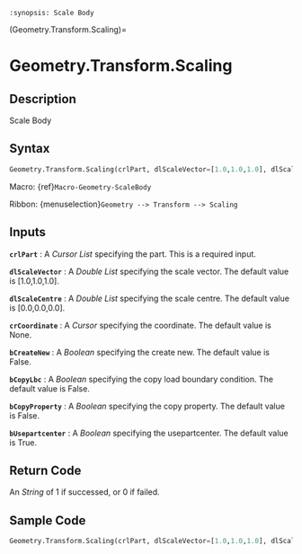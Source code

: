 ```{module} Geometry.Transform.Scaling()
:synopsis: Scale Body
```

(Geometry.Transform.Scaling)=

# Geometry.Transform.Scaling

## Description

Scale Body

## Syntax

```python
Geometry.Transform.Scaling(crlPart, dlScaleVector=[1.0,1.0,1.0], dlScaleCentre=[0.0,0.0,0.0], crCoordinate=None, bCreateNew=False, bCopyLbc=False, bCopyProperty=False, bUsepartcenter=True)
```

Macro: {ref}`Macro-Geometry-ScaleBody`

Ribbon: {menuselection}`Geometry --> Transform --> Scaling`

## Inputs

**`crlPart`**
: A _Cursor List_ specifying the part. This is a required input.

**`dlScaleVector`**
: A _Double List_ specifying the scale vector. The default value is [1.0,1.0,1.0].

**`dlScaleCentre`**
: A _Double List_ specifying the scale centre. The default value is [0.0,0.0,0.0].

**`crCoordinate`**
: A _Cursor_ specifying the coordinate. The default value is None.

**`bCreateNew`**
: A _Boolean_ specifying the create new. The default value is False.

**`bCopyLbc`**
: A _Boolean_ specifying the copy load boundary condition. The default value is False.

**`bCopyProperty`**
: A _Boolean_ specifying the copy property. The default value is False.

**`bUsepartcenter`**
: A _Boolean_ specifying the usepartcenter. The default value is True.

## Return Code

An _String_ of 1 if successed, or 0 if failed.

## Sample Code

```python
Geometry.Transform.Scaling(crlPart, dlScaleVector=[1.0,1.0,1.0], dlScaleCentre=[0.0,0.0,0.0], crCoordinate=None, bCreateNew=False, bCopyLbc=False, bCopyProperty=False, bUsepartcenter=True)
```
